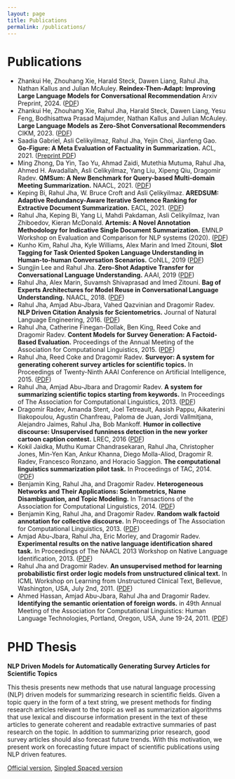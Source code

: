 ```yaml
---
layout: page
title: Publications
permalink: /publications/
---
```


# Publications
* Zhankui He, Zhouhang Xie, Harald Steck, Dawen Liang, Rahul Jha, Nathan Kallus and Julian McAuley. **Reindex-Then-Adapt: Improving Large Language Models for Conversational Recommendation** Arxiv Preprint, 2024. ([PDF](https://arxiv.org/abs/2405.12119))
* Zhankui He, Zhouhang Xie, Rahul Jha, Harald Steck, Dawen Liang, Yesu Feng, Bodhisattwa Prasad Majumder, Nathan Kallus and Julian McAuley. **Large Language Models as Zero-Shot Conversational Recommenders** CIKM, 2023. ([PDF](https://arxiv.org/abs/2308.10053))
* Saadia Gabriel, Asli Celikyilmaz, Rahul Jha, Yejin Choi, Jianfeng Gao. **Go-Figure: A Meta Evaluation of Factuality in Summarization.** ACL, 2021. ([Preprint PDF](https://arxiv.org/pdf/2010.12834.pdf))
* Ming Zhong, Da Yin, Tao Yu, Ahmad Zaidi, Mutethia Mutuma, Rahul Jha, Ahmed H. Awadallah, Asli Celikyilmaz, Yang Liu, Xipeng Qiu, Dragomir Radev. **QMSum: A New Benchmark for Query-based Multi-domain Meeting Summarization.** NAACL, 2021. ([PDF](https://arxiv.org/abs/2104.05938))
* Keping Bi, Rahul Jha, W. Bruce Croft and Asli Çelikyilmaz. **AREDSUM: Adaptive Redundancy-Aware Iterative Sentence Ranking for Extractive Document Summarization.**  EACL, 2021. ([PDF](https://arxiv.org/pdf/2004.06176.pdf))
* Rahul Jha, Keping Bi, Yang Li, Mahdi Pakdaman, Asli Celikyilmaz, Ivan Zhiboedov, Kieran McDonald. **Artemis: A Novel Annotation Methodology for Indicative Single Document Summarization.** EMNLP Workshop on Evaluation and Comparison for NLP systems (2020). ([PDF](https://arxiv.org/pdf/2005.02146))
* Kunho Kim, Rahul Jha, Kyle Williams, Alex Marin and Imed Zitouni, **Slot Tagging for Task Oriented Spoken Language Understanding in Human-to-human Conversation Scenarios.** CoNLL, 2019  ([PDF](https://www.aclweb.org/anthology/K19-1071.pdf))
* Sungjin Lee and Rahul Jha. **Zero-Shot Adaptive Transfer for Conversational Language Understanding.** AAAI, 2019 ([PDF](https://arxiv.org/pdf/1808.10059.pdf))
* Rahul Jha, Alex Marin, Suvamsh Shivaprasad and Imed Zitouni. **Bag of Experts Architectures for Model Reuse in Conversational Language Understanding.** NAACL, 2018. ([PDF](http://aclweb.org/anthology/N18-3019))
* Rahul Jha, Amjad Abu-Jbara, Vahed Qazvinian and Dragomir Radev. **NLP Driven Citation Analysis for Scientometrics.** Journal of Natural Language Engineering, 2016. ([PDF](/assets/aan_jnle_CR.pdf))
* Rahul Jha, Catherine Finegan-Dollak, Ben King, Reed Coke and Dragomir Radev. **Content Models for Survey Generation: A Factoid-Based Evaluation.** Proceedings of the Annual Meeting of the Association for Computational Linguistics, 2015. ([PDF](http://www.aclweb.org/anthology/P15-1043))
* Rahul Jha, Reed Coke and Dragomir Radev. **Surveyor: A system for generating coherent survey articles for scientific topics.** In Proceedings of Twenty-Ninth AAAI Conference on Artificial Intelligence, 2015. ([PDF](https://www.aaai.org/ocs/index.php/AAAI/AAAI15/paper/view/9855))
* Rahul Jha, Amjad Abu-Jbara and Dragomir Radev. **A system for summarizing scientific topics starting from keywords.** In Proceedings of The Association for Computational Linguistics, 2013. ([PDF](http://www.aclweb.org/anthology/P13-2102))
* Dragomir Radev, Amanda Stent, Joel Tetreault, Aasish Pappu, Aikaterini Iliakopoulou, Agustin Chanfreau, Paloma de Juan, Jordi Vallmitjana, Alejandro Jaimes, Rahul Jha, Bob Mankoff. **Humor in collective discourse: Unsupervised funniness detection in the new yorker cartoon caption contest.** LREC, 2016 ([PDF](https://arxiv.org/pdf/1506.08126))
* Kokil Jaidka, Muthu Kumar Chandrasekaran, Rahul Jha, Christopher Jones, Min-Yen Kan, Ankur Khanna, Diego Molla-Aliod, Dragomir R. Radev, Francesco Ronzano, and Horacio Saggion. **The computational linguistics summarization pilot task.** In Proceedings of TAC, 2014. ([PDF](http://clair.si.umich.edu/~radev/papers/tac2014.pdf))
* Benjamin King, Rahul Jha, and Dragomir Radev. **Heterogeneous Networks and Their Applications: Scientometrics, Name Disambiguation, and Topic Modeling.** In Transactions of the Association for Computational Linguistics, 2014. ([PDF](https://transacl.org/ojs/index.php/tacl/article/viewFile/110/28))
* Benjamin King, Rahul Jha, and Dragomir Radev. **Random walk factoid annotation for collective discourse.** In Proceedings of The Association for Computational Linguistics, 2013. ([PDF](http://www.aclweb.org/anthology/P13-2045))
* Amjad Abu-Jbara, Rahul Jha, Eric Morley, and Dragomir Radev. **Experimental results on the native language identification shared task.** In Proceedings of The NAACL 2013 Workshop on Native Language Identification, 2013. ([PDF](http://www.aclweb.org/anthology/W13-1710))
* Rahul Jha and Dragomir Radev. **An unsupervised method for learning probabilistic first order logic models from unstructured clinical text.** In ICML Workshop on Learning from Unstructured Clinical Text,  Bellevue, Washington, USA, July 2nd, 2011. ([PDF](https://sites.google.com/site/learnclinicalfreetext/entries/ICMLWS4.pdf?attredirects=0&d=1))
* Ahmed Hassan, Amjad Abu-Jbara, Rahul Jha and Dragomir Radev. **Identifying the semantic orientation of foreign words.** in  49th Annual Meeting of the Association for Computational Linguistics: Human Language Technologies, Portland, Oregon, USA, June 19-24, 2011. ([PDF](http://www.aclweb.org/anthology/P11-2104))

# PHD Thesis
**NLP Driven Models for Automatically Generating Survey Articles for Scientific Topics**

This thesis presents new methods that use natural language processing (NLP) driven models for summarizing research in scientific fields. Given a topic query in the form of a text string, we present methods for finding research articles relevant to the topic as well as summarization algorithms that use lexical and discourse information present in the text of these articles to generate coherent and readable extractive summaries of past research on the topic. In addition to summarizing prior research, good survey articles should also forecast future trends. With this motivation, we present work on forecasting future impact of scientific publications using NLP driven features.

[Official version](/assets/Thesis_RahulJha.doublespaced.pdf), [Singled Spaced version](/assets/Thesis_RahulJha.singlespace.pdf)
